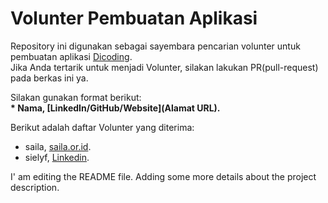 # Volunter Pembuatan Aplikasi
Repository ini digunakan sebagai sayembara pencarian volunter untuk pembuatan aplikasi [Dicoding](www.dicoding.com).<br>
Jika Anda tertarik untuk menjadi Volunter, silakan lakukan PR(pull-request) pada berkas ini ya.<br>

Silakan gunakan format berikut:<br>
**\* Nama, [LinkedIn/GitHub/Website](Alamat URL).**  

Berikut adalah daftar Volunter yang diterima:
* saila, [saila.or.id](https://saila.or.id).
* sielyf, [Linkedin](https://www.linkedin.com/in/gilang-adhan/).

I' am editing the README file. Adding some more details about the project description.
